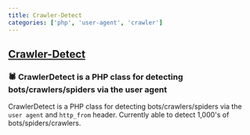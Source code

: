 ```yaml
---
title: Crawler-Detect
categories: ['php', 'user-agent', 'crawler']
---
```

## [Crawler-Detect](https://github.com/JayBizzle/Crawler-Detect)

### 🕷 CrawlerDetect is a PHP class for detecting bots/crawlers/spiders via the user agent


CrawlerDetect is a PHP class for detecting bots/crawlers/spiders via the `user agent` and `http_from` header. Currently able to detect 1,000's of bots/spiders/crawlers.
